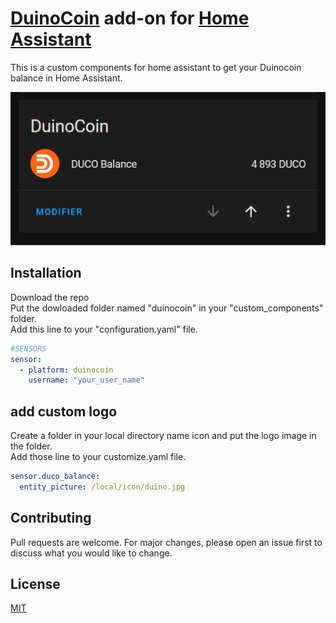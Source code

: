 # [DuinoCoin](https://github.com/revoxhere/duino-coin) add-on for [Home Assistant](https://www.home-assistant.io/)

This is a custom components for home assistant to get your Duinocoin balance in Home Assistant.

![addon duino coin](/img/img.PNG "addon duinocoin for home assistant")

## Installation

Download the repo  
Put the dowloaded folder named "duinocoin" in your "custom_components" folder.  
Add this line to your "configuration.yaml" file.  

```yaml
#SENSORS
sensor:
  - platform: duinocoin
    username: "your_user_name"
```

## add custom logo
Create a folder in your local directory name icon and put the logo image in the folder.  
Add those line to your customize.yaml file.

```yaml
sensor.duco_balance:
  entity_picture: /local/icon/duino.jpg
```
  
  
## Contributing
Pull requests are welcome. For major changes, please open an issue first to discuss what you would like to change.



## License
[MIT](https://choosealicense.com/licenses/mit/)
